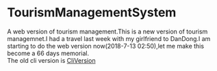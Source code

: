 # TourismManagementSystem
  A web version of tourism management.This is a new version of tourism managemnet.I had a travel last week with my girlfriend to DanDong.I am starting to do the web version now(2018-7-13 02:50),let me make this become a 66 days memorial.  
  The old cli version is [CliVersion](https://github.com/EugeneYilia/TourismManagement)
